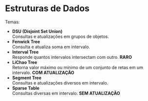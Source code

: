 # Estruturas de Dados
Temas:
* **DSU (Disjoint Set Union)**  
Consultas e atualizações em grupos de objetos.
* **Fenwick Tree**  
Consulta e atualiza soma em intervalo.
* **Interval Tree**  
Responde quantos intervalos intersectam com outro. **RARO**
* **LiChao Tree**  
Retorna valor máximo ou mínimo de um conjunto de retas em um intervalo. **COM ATUALIZAÇÂO**
* **Segment Tree**  
Consultas e atualizações diversos em intervalo.
* **Sparse Table**  
Consultas diversas em intervalo. **SEM ATUALIZAÇÂO**
